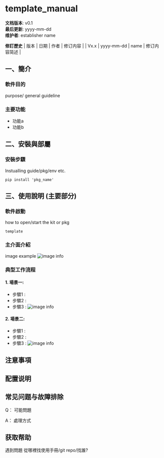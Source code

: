 # template_manual

**文档版本**: v0.1  
**最后更新**: yyyy-mm-dd  
**维护者**: establisher name  

**修訂歷史**
| 版本 | 日期 | 作者 | 修订内容 |
| Vx.x | yyyy-mm-dd | name | 修订内容简述 |



## 一、簡介

### 軟件目的
purpose/ general guideline  

### 主要功能
- 功能a
- 功能b

## 二、安裝與部屬

### 安裝步驟

Instualling guide/pkg/env etc.  

```
pip install 'pkg_name'
```

## 三、使用說明 (主要部分)

### 軟件啟動

how to open/start the kit or pkg

```
template
```

### 主介面介紹

image example
![image info](images/example_img.png)  
 


### 典型工作流程

#### 1. 場景一: 
- 步驟1 :
- 步驟2 :
- 步驟3 :
![image info](images/example_img.png)  


#### 2. 場景二: 
- 步驟1 :
- 步驟2 :
- 步驟3 :
![image info](images/example_img.png)  



## 注意事項  




## 配置说明




## 常见问题与故障排除

Q： 可能問題 

A： 處理方式  




## 获取帮助

遇到問題 從哪裡找使用手冊/git repo/找誰?